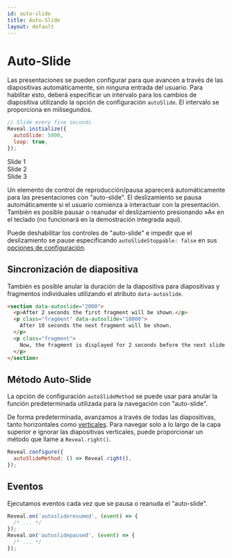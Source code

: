 ```yaml
---
id: auto-slide
title: Auto-Slide
layout: default
---
```


# Auto-Slide

Las presentaciones se pueden configurar para que avancen a través de las diapositivas automáticamente, sin ninguna entrada del usuario. Para habilitar esto, deberá especificar un intervalo para los cambios de diapositiva utilizando la opción de configuración `autoSlide`. El intervalo se proporciona en milisegundos.

```javascript
// Slide every five seconds
Reveal.initialize({
  autoSlide: 5000,
  loop: true,
});
```

<div class="reveal reveal-example" data-config='{"autoSlide": 5000, "loop": true}'>
  <div class="slides">
    <section>Slide 1</section>
    <section>Slide 2</section>
    <section>Slide 3</section>
  </div>
</div>

Un elemento de control de reproducción/pausa aparecerá automáticamente para las presentaciones con "auto-slide". El deslizamiento se pausa automáticamente si el usuario comienza a interactuar con la presentación. También es posible pausar o reanudar el deslizamiento presionando »A« en el teclado (no funcionará en la demostración integrada aquí).

Puede deshabilitar los controles de "auto-slide" e impedir que el deslizamiento se pause especificando `autoSlideStoppable: false` en sus [opciones de configuración](/config/).

## Sincronización de diapositiva

También es posible anular la duración de la diapositiva para diapositivas y fragmentos individuales utilizando el atributo `data-autoslide`.

```html
<section data-autoslide="2000">
  <p>After 2 seconds the first fragment will be shown.</p>
  <p class="fragment" data-autoslide="10000">
    After 10 seconds the next fragment will be shown.
  </p>
  <p class="fragment">
    Now, the fragment is displayed for 2 seconds before the next slide is shown.
  </p>
</section>
```

## Método Auto-Slide

La opción de configuración `autoSlideMethod` se puede usar para anular la función predeterminada utilizada para la navegación con "auto-slide".

De forma predeterminada, avanzamos a través de todas las diapositivas, tanto horizontales como [verticales](/vertical-slides/). Para navegar solo a lo largo de la capa superior e ignorar las diapositivas verticales, puede proporcionar un método que llame a `Reveal.right()`.

```js
Reveal.configure({
  autoSlideMethod: () => Reveal.right(),
});
```

## Eventos

Ejecutamos eventos cada vez que se pausa o reanuda el "auto-slide".

```javascript
Reveal.on('autoslideresumed', (event) => {
  /* ... */
});
Reveal.on('autoslidepaused', (event) => {
  /* ... */
});
```
